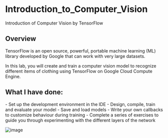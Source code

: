 # Introduction_to_Computer_Vision
Introduction of Computer Vision by TensorFlow

<h2>Overview</h2>
<p>TensorFlow is an open source, powerful, portable machine learning (ML) library developed by Google that can work with very large datasets.

In this lab, you will create and train a computer vision model to recognize different items of clothing using TensorFlow on Google Cloud Compute Engine.</p>

<h2>What I have done:</h2>
- Set up the development environment in the IDE
- Design, compile, train and evaluate your model
- Save and load models
- Write your own callbacks to customize behaviour during training
- Complete a series of exercises to guide you through experimenting with the different layers of the network

![image](https://github.com/ixgnoy/Introduction_to_Computer_Vision/assets/115607618/b64323ce-6a7f-417a-9775-4901d141826f)
